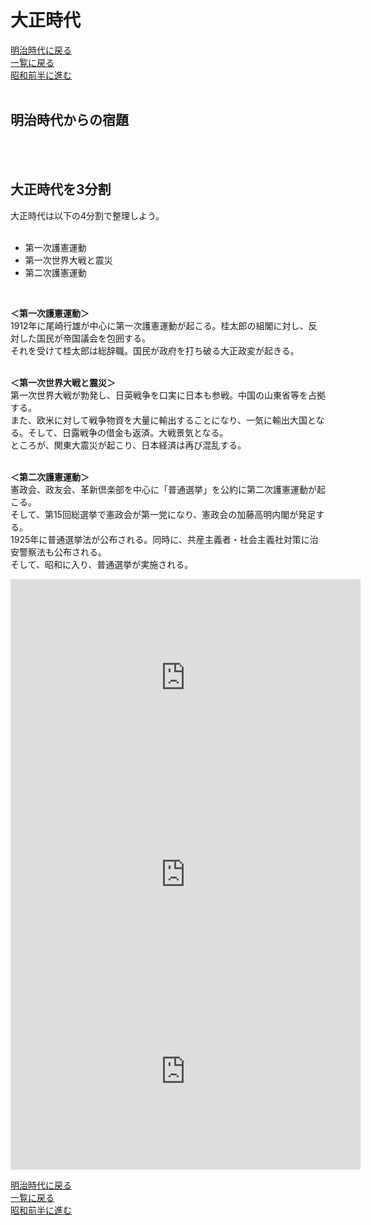 # 大正時代

[明治時代に戻る](../meiji/meiji.md)<br>
[一覧に戻る](../index.md)<br>
[昭和前半に進む](../showabeforeww2/showabeforeww2.md)<br>
<br>

## 明治時代からの宿題

<br>
<br>

## 大正時代を3分割
大正時代は以下の4分割で整理しよう。<br>
<br>
* 第一次護憲運動<br>
* 第一次世界大戦と震災<br>
* 第二次護憲運動<br>
<br>

**＜第一次護憲運動＞**<br>
1912年に尾崎行雄が中心に第一次護憲運動が起こる。桂太郎の組閣に対し、反対した国民が帝国議会を包囲する。<br>それを受けて桂太郎は総辞職。国民が政府を打ち破る大正政変が起きる。<br>
<br>

**＜第一次世界大戦と震災＞**<br>
第一次世界大戦が勃発し、日英戦争を口実に日本も参戦。中国の山東省等を占拠する。<br>
また、欧米に対して戦争物資を大量に輸出することになり、一気に輸出大国となる。そして、日露戦争の借金も返済。大戦景気となる。<br>
ところが、関東大震災が起こり、日本経済は再び混乱する。<br>
<br>

**＜第二次護憲運動＞**<br>
憲政会、政友会、革新倶楽部を中心に「普通選挙」を公約に第二次護憲運動が起こる。<br>
そして、第15回総選挙で憲政会が第一党になり、憲政会の加藤高明内閣が発足する。<br>
1925年に普通選挙法が公布される。同時に、共産主義者・社会主義社対策に治安警察法も公布される。<br>
そして、昭和に入り、普通選挙が実施される。<br>


<div align="center"><iframe width="560" height="315" src="https://www.youtube.com/embed/8UX6CFXgwKk?si=E71Y37ztrGMpIMWs" title="YouTube video player" frameborder="0" allow="accelerometer; autoplay; clipboard-write; encrypted-media; gyroscope; picture-in-picture; web-share" allowfullscreen></iframe></div>

<div align="center"><iframe width="560" height="315" src="https://www.youtube.com/embed/PhHoCnRg1Yw?si=yxS7LUld1W2yD4j6" title="YouTube video player" frameborder="0" allow="accelerometer; autoplay; clipboard-write; encrypted-media; gyroscope; picture-in-picture; web-share" allowfullscreen></iframe></div>

<div align="center"><iframe width="560" height="315" src="https://www.youtube.com/embed/LFPiGzaycdc?si=-QQo1PLQklu8Ndt1" title="YouTube video player" frameborder="0" allow="accelerometer; autoplay; clipboard-write; encrypted-media; gyroscope; picture-in-picture; web-share" allowfullscreen></iframe></div>





<div align="center"></div>
<div align="center"></div>
<div align="center"></div>



[明治時代に戻る](../meiji/meiji.md)<br>
[一覧に戻る](../index.md)<br>
[昭和前半に進む](../showabeforeww2/showabeforeww2.md)<br>
<br>
